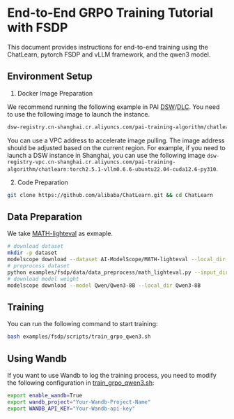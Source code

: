 # End-to-End GRPO Training Tutorial with FSDP

This document provides instructions for end-to-end training using the ChatLearn, pytorch FSDP and vLLM framework, and the qwen3 model.

## Environment Setup
1. Docker Image Preparation

We recommend running the following example in PAI [DSW](https://help.aliyun.com/zh/pai/user-guide/create-and-manage-dsw-instances/)/[DLC](https://help.aliyun.com/zh/pai/user-guide/create-a-training-task?spm=a2c4g.11186623.help-menu-30347.d_3_3_5_5.2dfb1925l3QjwG). You need to use the following image to launch the instance.
```bash
dsw-registry.cn-shanghai.cr.aliyuncs.com/pai-training-algorithm/chatlearn:torch2.5.1-vllm0.6.6-ubuntu22.04-cuda12.6-py310
```

You can use a VPC address to accelerate image pulling. The image address should be adjusted based on the current region. For example, if you need to launch a DSW instance in Shanghai, you can use the following image `dsw-registry-vpc.cn-shanghai.cr.aliyuncs.com/pai-training-algorithm/chatlearn:torch2.5.1-vllm0.6.6-ubuntu22.04-cuda12.6-py310`.

2. Code Preparation

```bash
git clone https://github.com/alibaba/ChatLearn.git && cd ChatLearn
```

## Data Preparation
We take [MATH-lighteval](https://www.modelscope.cn/datasets/AI-ModelScope/MATH-lighteval) as exmaple.
```bash
# download dataset
mkdir -p dataset
modelscope download --dataset AI-ModelScope/MATH-lighteval --local_dir dataset/MATH-lighteval
# preprocess dataset
python examples/fsdp/data/data_preprocess/math_lighteval.py --input_dir dataset/MATH-lighteval --local_dir dataset/MATH-lighteval
# download model weight
modelscope download --model Qwen/Qwen3-8B --local_dir Qwen3-8B
```

## Training
You can run the following command to start training:

```bash
bash examples/fsdp/scripts/train_grpo_qwen3.sh
```

## Using Wandb
If you want to use Wandb to log the training process, you need to modify the following configuration in [train_grpo_qwen3.sh](../../../examples/fsdp/scripts/train_grpo_qwen3.sh):

```bash
export enable_wandb=True
export wandb_project="Your-Wandb-Project-Name"
export WANDB_API_KEY="Your-Wandb-api-key"
```